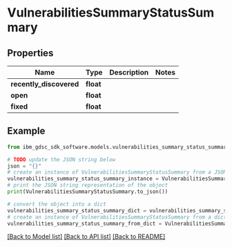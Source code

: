 # VulnerabilitiesSummaryStatusSummary


## Properties

Name | Type | Description | Notes
------------ | ------------- | ------------- | -------------
**recently_discovered** | **float** |  | 
**open** | **float** |  | 
**fixed** | **float** |  | 

## Example

```python
from ibm_gdsc_sdk_software.models.vulnerabilities_summary_status_summary import VulnerabilitiesSummaryStatusSummary

# TODO update the JSON string below
json = "{}"
# create an instance of VulnerabilitiesSummaryStatusSummary from a JSON string
vulnerabilities_summary_status_summary_instance = VulnerabilitiesSummaryStatusSummary.from_json(json)
# print the JSON string representation of the object
print(VulnerabilitiesSummaryStatusSummary.to_json())

# convert the object into a dict
vulnerabilities_summary_status_summary_dict = vulnerabilities_summary_status_summary_instance.to_dict()
# create an instance of VulnerabilitiesSummaryStatusSummary from a dict
vulnerabilities_summary_status_summary_from_dict = VulnerabilitiesSummaryStatusSummary.from_dict(vulnerabilities_summary_status_summary_dict)
```
[[Back to Model list]](../README.md#documentation-for-models) [[Back to API list]](../README.md#documentation-for-api-endpoints) [[Back to README]](../README.md)


